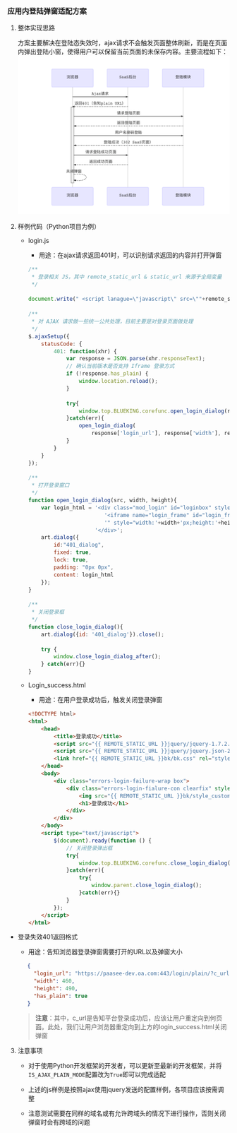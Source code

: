 ### 应用内登陆弹窗适配方案

1. 整体实现思路

   方案主要解决在登陆态失效时，ajax请求不会触发页面整体刷新，而是在页面内弹出登陆小窗，使得用户可以保留当前页面的未保存内容。主要流程如下：
![login_plain_usage.png](../assets/LOGIN_PLAIN_USAGE.png)
   
2. 样例代码（Python项目为例）

   - login.js
     - 用途：在ajax请求返回401时，可以识别请求返回的内容并打开弹窗

     ```javascript
     /**
      * 登录相关 JS，其中 remote_static_url & static_url 来源于全局变量
      */ 

     document.write(" <script lanague=\"javascript\" src=\""+remote_static_url+"artdialog/jquery.artDialog.js?skin=simple\"> <\/script>");

     /**
      * 对 AJAX 请求做一些统一公共处理，目前主要是对登录页面做处理
      */
     $.ajaxSetup({
         statusCode: {
             401: function(xhr) {
                 var response = JSON.parse(xhr.responseText);
                 // 确认当前版本是否支持 Iframe 登录方式
                 if (!response.has_plain) {
                     window.location.reload();
                 }

                 try{
                     window.top.BLUEKING.corefunc.open_login_dialog(response['login_url']);
                 }catch(err){
                     open_login_dialog(
                         response['login_url'], response['width'], response['height']);
                 }
             }
         }
     });

     /**
      * 打开登录窗口
      */
     function open_login_dialog(src, width, height){
         var login_html = '<div class="mod_login" id="loginbox" style="padding: 0px 0px; visibility: visible;" align="center">' +
                             '<iframe name="login_frame" id="login_frame"  width="100%" height="100%" frameborder="0" allowtransparency="yes"  src="'+src+
                             '" style="width:'+width+'px;height:'+height+'px;"></iframe>' +
                          '</div>';
         art.dialog({
             id:"401_dialog",
             fixed: true,
             lock: true,
             padding: "0px 0px",
             content: login_html
         });
     }

     /**
      * 关闭登录框
      */
     function close_login_dialog(){
         art.dialog({id: '401_dialog'}).close();

         try {
             window.close_login_dialog_after();
         } catch(err){}
     }
     ```

   - Login_success.html
   	
     - 用途：在用户登录成功后，触发关闭登录弹窗
     
     ```html
     <!DOCTYPE html>
     <html>
         <head>
             <title>登录成功</title>
             <script src="{{ REMOTE_STATIC_URL }}jquery/jquery-1.7.2.min.js"></script>
             <script src="{{ REMOTE_STATIC_URL }}jquery/jquery.json-2.3.min.js"></script>
             <link href="{{ REMOTE_STATIC_URL }}bk/bk.css" rel="stylesheet" type="text/css"/>
         </head>
         <body>
             <div class="errors-login-failure-wrap box">
                 <div class="errors-login-fialure-con clearfix" style="border: none;">
                     <img src="{{ REMOTE_STATIC_URL }}bk/style_custom/images/expre_login.jpg" width="183" height="112" />
                     <h1>登录成功</h1>
                 </div>
             </div>
         </body>
         <script type="text/javascript">
             $(document).ready(function () {
                 // 关闭登录弹出框
                 try{
                     window.top.BLUEKING.corefunc.close_login_dialog();
                 }catch(err){
                     try{
                         window.parent.close_login_dialog();
                     }catch(err){}
                 }
             });
         </script>
     </html>
     ```
     
- 登录失效401返回格式
   
  - 用途：告知浏览器登录弹窗需要打开的URL以及弹窗大小
   
  ```json
     {
       "login_url": "https://paasee-dev.oa.com:443/login/plain/?c_url=https%3A//paasee-dev.oa.com/t/framework-login/account/login_success/&app_code=framework-login", 
       "width": 460, 
       "height": 490, 
       "has_plain": true
     }
     ```
   
  > **注意**：其中，c_url是告知平台登录成功后，应该让用户重定向到何页面。此处，我们让用户浏览器重定向到上方的login_success.html关闭弹窗
   

   
3. 注意事项

   - 对于使用Python开发框架的开发者，可以更新至最新的开发框架，并将`IS_AJAX_PLAIN_MODE`配置改为`True`即可以完成适配

   - 上述的js样例是按照ajax使用jquery发送的配置样例，各项目应该按需调整

   - 注意测试需要在同样的域名或有允许跨域头的情况下进行操作，否则关闭弹窗时会有跨域的问题

     